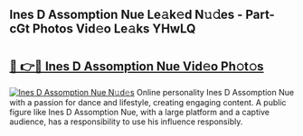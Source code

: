 ## Ines D Assomption Nue Le𝚊k𝚎d N𝚞𝚍es - Part-cGt Photos Vid𝚎o Le𝚊ks YHwLQ

# <h2><a href="http://fb9uic.evod.top/?m=Ines+D+Assomption+Nue">🔗 👉🔴 Ines D Assomption Nue Vid𝚎o Ph𝚘t𝚘s</a></h2>

[![Ines D Assomption Nue N𝚞d𝚎s](https://i.imgur.com/8V9OHl7.gif)](http://fb9uic.evod.top/?m=Ines+D+Assomption+Nue)
Online personality Ines D Assomption Nue with a passion for dance and lifestyle, creating engaging content. A public figure like Ines D Assomption Nue, with a large platform and a captive audience, has a responsibility to use his influence responsibly. 
